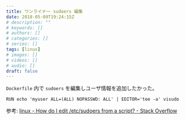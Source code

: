 ```yaml
---
title: ワンライナー sudoers 編集
date: 2018-05-09T19:24:15Z
# description: ""
# keywords: []
# authors: []
# categories: []
# series: []
tags: [linux]
# images: []
# videos: []
# audio: []
draft: false
---
```


`Dockerfile` 内で `sudoers` を編集しユーザ情報を追加したかった。

    RUN echo 'myuser ALL=(ALL) NOPASSWD: ALL' | EDITOR='tee -a' visudo

参考: [linux - How do I edit /etc/sudoers from a script? - Stack Overflow](https://stackoverflow.com/a/28382838/4506703)
